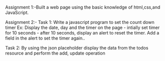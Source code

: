 Assignment 1:-Built a web page using the basic knowledge of html,css,and JavaScript.  

Assignment 2:-
Task 1: Write a javascript program to set the count down timer
Ex: Display the date, day and the timer on the page - intially set timer for 10 seconds - after 10 seconds, display an alert to reset the timer. Add a field in the alert to set the timer again..

Task 2: By using the json placeholder display the data from the todos resource and perform the add, update operation
